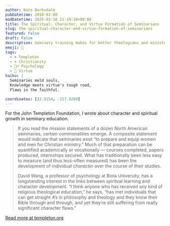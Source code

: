 ```yaml
---
author: Nate Barksdale
pubDatetime: 2018-02-08
modDatetime: 2025-03-18 21:19:20+00:00
title: The Spiritual, Character, and Virtue Formation of Seminarians
slug: the-spiritual-character-and-virtue-formation-of-seminarians
featured: False
draft: False
description: Seminary training makes for better theologians and ministers. But does it make them more loving, humble, or resilient?
emoji: 🙏
tags:
  - 🌀 Templeton
  - ✝️ Christianity
  - 🧘‍♂️ Psychology
  - 🥗 Virtue
haiku: |
  Seminaries mold souls,  
  Knowledge meets virtue's tough road,  
  Flaws in the faithful.

coordinates: [33.9154, -117.9289]
---
```


For the John Templeton Foundation, I wrote about character and spiritual growth in seminary education.

> If you read the mission statements of a dozen North American seminaries, certain commonalities emerge. A composite statement would indicate that seminaries exist “to prepare and equip women and men for Christian ministry.” Much of that preparation can be quantified academically or vocationally — courses completed, papers produced, internships secured. What has traditionally been less easy to measure (and thus less-often measured) has been the development of individual _character_ over the course of their studies.
>
> David Wang, a professor of psychology at Biola University, has a longstanding interest in the links between spiritual learning and character development. “I think anyone who has received any kind of religious theological education,” he says, “has met individuals that can get straight A’s in philosophy and theology and they know their Bible through and through, and yet they’re still suffering from really significant character flaws.”

[Read more at templeton.org](https://www.templeton.org/grant/the-spiritual-character-and-virtue-formation-of-seminarians)
